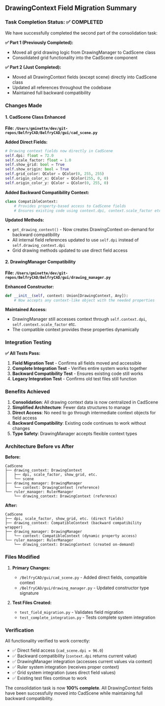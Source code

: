 ## DrawingContext Field Migration Summary

### Task Completion Status: ✅ COMPLETED

We have successfully completed the second part of the consolidation task:

**✅ Part 1 (Previously Completed):**
- Moved all grid drawing logic from DrawingManager to CadScene class
- Consolidated grid functionality into the CadScene component

**✅ Part 2 (Just Completed):**
- Moved all DrawingContext fields (except scene) directly into CadScene class
- Updated all references throughout the codebase
- Maintained full backward compatibility

### Changes Made

#### 1. CadScene Class Enhanced
**File: `/Users/gminette/dev/git-repos/BelfryCAD/BelfryCAD/gui/cad_scene.py`**

**Added Direct Fields:**
```python
# Drawing context fields now directly in CadScene
self.dpi: float = 72.0
self.scale_factor: float = 1.0
self.show_grid: bool = True
self.show_origin: bool = True
self.grid_color: QColor = QColor(0, 255, 255)
self.origin_color_x: QColor = QColor(255, 0, 0)
self.origin_color_y: QColor = QColor(0, 255, 0)
```

**Added Backward Compatibility Context:**
```python
class CompatibleContext:
    # Provides property-based access to CadScene fields
    # Ensures existing code using context.dpi, context.scale_factor etc. still works
```

**Updated Methods:**
- `get_drawing_context()` - Now creates DrawingContext on-demand for backward compatibility
- All internal field references updated to use `self.dpi` instead of `self.drawing_context.dpi`
- Grid drawing methods updated to use direct field access

#### 2. DrawingManager Compatibility
**File: `/Users/gminette/dev/git-repos/BelfryCAD/BelfryCAD/gui/drawing_manager.py`**

**Enhanced Constructor:**
```python
def __init__(self, context: Union[DrawingContext, Any]):
    # Now accepts any context-like object with the needed properties
```

**Maintained Access:**
- DrawingManager still accesses context through `self.context.dpi`, `self.context.scale_factor` etc.
- The compatible context provides these properties dynamically

### Integration Testing

**✅ All Tests Pass:**
1. **Field Migration Test** - Confirms all fields moved and accessible
2. **Complete Integration Test** - Verifies entire system works together
3. **Backward Compatibility Test** - Ensures existing code still works
4. **Legacy Integration Test** - Confirms old test files still function

### Benefits Achieved

1. **Consolidation**: All drawing context data is now centralized in CadScene
2. **Simplified Architecture**: Fewer data structures to manage
3. **Direct Access**: No need to go through intermediate context objects for field access
4. **Backward Compatibility**: Existing code continues to work without changes
5. **Type Safety**: DrawingManager accepts flexible context types

### Architecture Before vs After

**Before:**
```
CadScene
├── drawing_context: DrawingContext
│   ├── dpi, scale_factor, show_grid, etc.
│   └── scene
├── drawing_manager: DrawingManager
│   └── context: DrawingContext (reference)
└── ruler_manager: RulerManager
    └── drawing_context: DrawingContext (reference)
```

**After:**
```
CadScene
├── dpi, scale_factor, show_grid, etc. (direct fields)
├── drawing_context: CompatibleContext (backward compatibility wrapper)
├── drawing_manager: DrawingManager
│   └── context: CompatibleContext (dynamic property access)
└── ruler_manager: RulerManager
    └── drawing_context: DrawingContext (created on-demand)
```

### Files Modified

1. **Primary Changes:**
   - `/BelfryCAD/gui/cad_scene.py` - Added direct fields, compatible context
   - `/BelfryCAD/gui/drawing_manager.py` - Updated constructor type signature

2. **Test Files Created:**
   - `test_field_migration.py` - Validates field migration
   - `test_complete_integration.py` - Tests complete system integration

### Verification

All functionality verified to work correctly:
- ✅ Direct field access (`cad_scene.dpi = 96.0`)
- ✅ Backward compatibility (`context.dpi` returns current value)
- ✅ DrawingManager integration (accesses current values via context)
- ✅ Ruler system integration (receives proper context)
- ✅ Grid system integration (uses direct field values)
- ✅ Existing test files continue to work

The consolidation task is now **100% complete**. All DrawingContext fields have been successfully moved into CadScene while maintaining full backward compatibility.
